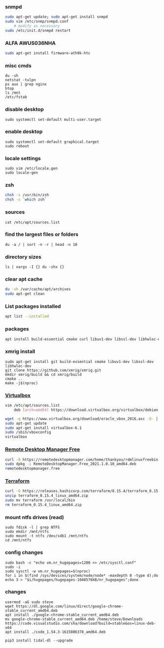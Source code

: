 ### snmpd
```bash
sudo apt-get update; sudo apt-get install snmpd
sudo vim /etc/snmp/snmpd.conf
    # modify as necessary
sudo /etc/init.d/snmpd restart 
```

### ALFA AWUS036NHA
```bash
sudo apt-get install firmware-ath9k-htc
```

### misc cmds
```
du -sh
netstat -tulpn 
ps aux | grep nginx 
htop 
ls /mnt 
/etc/fstab 
```
### disable desktop
`sudo systemctl set-default multi-user.target`
### enable desktop
```shell 
sudo systemctl set-default graphical.target
sudo reboot
```
### locale settings
```shell
sudo vim /etc/locale.gen
sudo locale-gen
```
### zsh
```bash
chsh -s /usr/bin/zsh 
chsh -s `which zsh`
```
### sources
`cat /etc/apt/sources.list`

### find the largest files or folders
`du -a / | sort -n -r | head -n 10`

### directory sizes
`ls | xargs -I {} du -shx {}`

### clear apt cache
```bash
du -sh /var/cache/apt/archives
sudo apt-get clean
```
### List packages installed
```bash
apt list --installed
```
### packages
```bash
apt install build-essential cmake curl libuv1-dev libssl-dev libhwloc-dev python3-pip sudo sysstat htop iotop dstat dnsutils atop ioping net-tools wget
```
### xmrig install
```
sudo apt-get install git build-essential cmake libuv1-dev libssl-dev libhwloc-dev
git clone https://github.com/xmrig/xmrig.git
mkdir xmrig/build && cd xmrig/build
cmake ..
make -j$(nproc)
```    
### [Virtualbox](https://www.virtualbox.org/wiki/Linux_Downloads)
```bash
vim /etc/apt/sources.list
    deb [arch=amd64] https://download.virtualbox.org/virtualbox/debian buster contrib

wget -q https://www.virtualbox.org/download/oracle_vbox_2016.asc -O- | sudo apt-key add -
sudo apt-get update
sudo apt-get install virtualbox-6.1
sudo /sbin/vboxconfig
virtualbox 
```
### [Remote Desktop Manager Free](https://remotedesktopmanager.com/home/download)
```bash
curl -O https://remotedesktopmanager.com/home/thankyou/rdmlinuxfreebin
sudo dpkg -i RemoteDesktopManager.Free_2021.1.0.10_amd64.deb
remotedesktopmanager.free
```
### [Terraform](https://releases.hashicorp.com/terraform)
```bash
curl -O https://releases.hashicorp.com/terraform/0.15.4/terraform_0.15.4_linux_amd64.zip
unzip terraform_0.15.4_linux_amd64.zip
sudo mv terraform /usr/local/bin
rm terraform_0.15.4_linux_amd64.zip
```
### mount ntfs drives (read)
```
sudo fdisk -l | grep NTFS
sudo mkdir /mnt/ntfs
sudo mount -t ntfs /dev/sdb1 /mnt/ntfs
cd /mnt/ntfs
```
### config changes
```shell
sudo bash -c "echo vm.nr_hugepages=1280 >> /etc/sysctl.conf"
sudo -i
sudo sysctl -w vm.nr_hugepages=$(nproc)
for i in $(find /sys/devices/system/node/node* -maxdepth 0 -type d);do echo 3 > "$i/hugepages/hugepages-1048576kB/nr_hugepages";done
```    
### changes
```shell
usermod -aG sudo steve
wget https://dl.google.com/linux/direct/google-chrome-stable_current_amd64.deb
apt install ./google-chrome-stable_current_amd64.deb
mv google-chrome-stable_current_amd64.deb /home/steve/Downloads
https://code.visualstudio.com/sha/download?build=stable&os=linux-deb-x64
apt install ./code_1.54.3-1615806378_amd64.deb

pip3 install tidal-dl --upgrade
```
